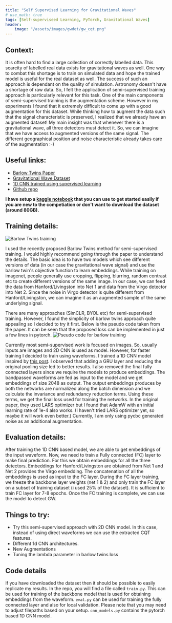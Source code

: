 ```yaml
---
title: "Self Supervised Learning for Gravitational Waves"
# use_math: true
tags: [Self-superviseed Learning, PyTorch, Gravitational Waves]
header:
    image: "/assets/images/gwdet/gw_cqt.png"
---
```

<script src="https://cdn.mathjax.org/mathjax/latest/MathJax.js?config=TeX-AMS-MML_HTMLorMML" type="text/javascript"></script>

## Context:
It is often hard to find a large collection of correctly labelled data. This scarcity of labelled real data exists for gravitational waves as well. One way to combat this shortage is to train on simulated data and hope the trained model is useful for the real dataset as well. The success of such an approach is dependant on the quality of simulation. 
Astronomy doesn't have a shortage of raw data. So, I felt the application of semi-supervised training approach is particularly relevant for this task. One of the main components of semi-supervised training is the augmentation scheme.
However in my experiments I found that it extremely difficult to come up with a good augmentation for this dataset.  While thinking how to augment the data such that the signal characteristic is preserved, I realized that we already have an augmented dataset! My main insight was that whenever there is a gravitational wave, all three detectors must detect it. So, we can imagine that we have access to augmented versions of the same signal. The different geographical position and noise characteristic already takes care of the augmentation :-)

## Useful links:
- [Barlow Twins Paper](https://arxiv.org/pdf/2103.03230.pdf)
- [Gravitational Wave Dataset](https://www.kaggle.com/c/g2net-gravitational-wave-detection/data)
- [1D CNN trained using supervised learning](https://www.kaggle.com/scaomath/g2net-1d-cnn-gem-pool-pytorch-train-inference)
- [Github repo](https://github.com/sidml/Self-Supervised-Learning-for-Gravitational-Waves) 

**I have setup a [kaggle notebook](https://www.kaggle.com/meaninglesslives/self-supervised-method-for-gravitation-wave-det) that you can use to get started easily if you are new to the competiation or don't want to download the dataset (around 80GB).**


## Training details:
<img src="{{ site.url }}{{ site.baseurl }}/assets/images/gwdet/barlow.jpg" alt="Barlow Twins training">

I used the recently proposed Barlow Twins method for semi-supervised training. I would highly recommend going through the paper to understand the details. The basic idea is to have two models which see different versions of data (in our case the gravitational wave signal) and use the barlow twin's objective function to learn embeddings. While training on imagenet, people generally use cropping, flipping, blurring, random contrast etc
to create different versions of the same image. In our case, we can feed the data from Hanford/Livingston into Net 1 and data from the Virgo detector into Net 2. Since the noise in Virgo detector is quite different from Hanford/Livingston, we can imagine it as an augmented sample of the same underlying signal.

There are many approaches (SimCLR, BYOL etc) for semi-supervised training. However, I found the simplicity of barlow twins approach quite appealing so I decided to try it first. Below is the pseudo code taken from the paper. It can be seen that the proposed loss can be implemented in just a few lines in pytorch. 
<img src="{{ site.url }}{{ site.baseurl }}/assets/images/gwdet/barlow_pseudo_code.jpg" alt="Pseudo code for barlow training">


Currently most semi-supervised work is focused on images. So, usually inputs are images and 2D CNN is used as model. However, for faster training I decided to train using waveforms. I trained a 1D CNN model inspired by [this post](https://www.kaggle.com/scaomath/g2net-1d-cnn-gem-pool-pytorch-train-inference). I observed that adding a GRU layer and reducing the original pooling size led to better results. I also removed the final fully connected layers since we require the models to produce embeddings. The bandpassed waveforms are fed as input to the model and we get embeddings of size 2048 as output. The output embeddings produces by both the networks are normalized along the batch dimension and we calculate the invariance and redundancy reduction terms. Using these terms, we get the final loss used for training the networks. In the original paper, they used LARS optimizer but I found that AdamW with an initial learning rate of 1e-4 also works. (I haven't tried LARS optimizer yet, so maybe it will work even better.) Currently, I am only using pycbc generated noise as an additional augmentation. 


## Evaluation details:

After training the 1D CNN based model, we are able to get embeddings of the input waveform. Now, we need to train a Fully connected (FC) layer to make final prediction. For this we obtain embeddings for all the three detectors. Embeddings for Hanford/Livingston are obtained from Net 1 and Net 2 provides the Virgo embedding. The concatenation of all the embeddings is used as input to the FC layer.
During the FC layer training, we freeze the backbone layer weights (net 1 & 2) and only train the FC layer on a subset of training dataset (i used 25% of the dataset). It is sufficient to train FC layer for 7-8 epochs. Once the FC training is complete, we can use the model to detect GW.

## Things to try:

- Try this semi-supervised approach with 2D CNN model. In this case, instead of using direct waveforms we can use the extracted CQT features.
- Different 1d CNN architectures.
- New Augmentations
- Tuning the lambda parameter in barlow twins loss

## Code details
If you have downloaded the dataset then it should be possible to easily replicate my results. In the repo, you will find a file called `train.py`. This can be used for training of the backbone model that is used for obtaining embeddings from the waveform. `eval.py` can be used for training the fully connected layer and also for local validation. Please note that you may need to adjust filepaths based on your setup.
`cnn_models.py` contains the pytorch based 1D CNN model.
